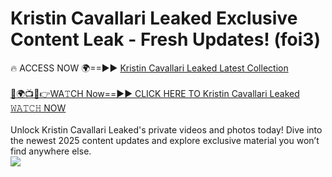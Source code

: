 # Kristin Cavallari Leaked Exclusive Content Leak - Fresh Updates! (foi3)

🔥 ACCESS NOW 🌍==►► <a href="https://tinyurl.com/kvy9nzfs" rel="nofollow">Kristin Cavallari Leaked Latest Collection</a>
<br><br>
[🔴🌍📺📱👉WA𝚃CH Now==►► CLICK HERE TO Kristin Cavallari Leaked 𝚆𝙰𝚃𝙲𝙷 NOW](https://tinyurl.com/kvy9nzfs)
<br><br>
Unlock Kristin Cavallari Leaked's private videos and photos today! Dive into the newest 2025 content updates and explore exclusive material you won’t find anywhere else.
<br>
<a href="https://tinyurl.com/kvy9nzfs" rel="nofollow" data-target="animated-image.originalLink"><img src="https://camo.githubusercontent.com/8a4f000d20f83aca3bf7ec5f350d767afa0574a8a352519fd8cfa583a6f93a33/68747470733a2f2f692e696d6775722e636f6d2f644a486b345a712e676966" data-canonical-src="https://i.imgur.com/dJHk4Zq.gif" style="max-width: 100%; display: inline-block;" data-target="animated-image.originalImage"></a>
<br>

